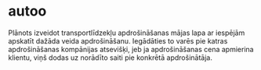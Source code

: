 # autoo
Plānots izveidot transportlīdzekļu apdrošināšanas mājas lapa ar iespējām apskatīt dažāda veida apdrošināšanu. Iegādāties to varēs pie katras apdrošināšanas kompānijas atsevišķi, jeb ja apdrošināšanas cena apmierina klientu, viņš dodas uz norādīto saiti pie konkrētā apdrošinātāja. 
